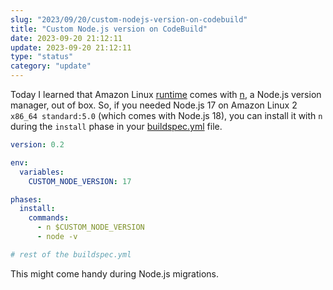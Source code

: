```yaml
---
slug: "2023/09/20/custom-nodejs-version-on-codebuild"
title: "Custom Node.js version on CodeBuild"
date: 2023-09-20 21:12:11
update: 2023-09-20 21:12:11
type: "status"
category: "update"
---
```


Today I learned that Amazon Linux [runtime](https://docs.aws.amazon.com/codebuild/latest/userguide/available-runtimes.html) comes with [n](https://github.com/tj/n), a Node.js version manager, out of box. So, if you needed Node.js 17 on Amazon Linux 2 `x86_64 standard:5.0` (which comes with Node.js 18), you can install it with `n` during the `install` phase in your [buildspec.yml](https://docs.aws.amazon.com/codebuild/latest/userguide/build-spec-ref.html) file.

```yml {5,10..11} caption="buildspec.yml"
version: 0.2

env:
  variables:
    CUSTOM_NODE_VERSION: 17

phases:
  install:
    commands:
      - n $CUSTOM_NODE_VERSION
      - node -v

# rest of the buildspec.yml
```

This might come handy during Node.js migrations.
